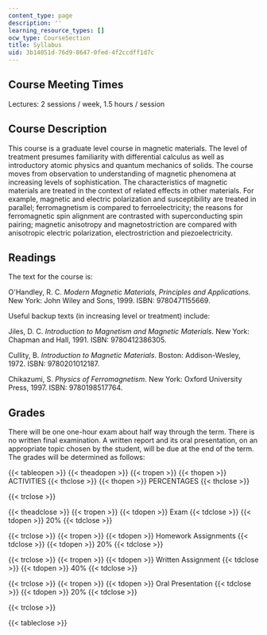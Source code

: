 ```yaml
---
content_type: page
description: ''
learning_resource_types: []
ocw_type: CourseSection
title: Syllabus
uid: 3b14051d-76d9-8647-0fed-4f2ccdff1d7c
---
```


Course Meeting Times
--------------------

Lectures: 2 sessions / week, 1.5 hours / session

Course Description
------------------

This course is a graduate level course in magnetic materials. The level of treatment presumes familiarity with differential calculus as well as introductory atomic physics and quantum mechanics of solids. The course moves from observation to understanding of magnetic phenomena at increasing levels of sophistication. The characteristics of magnetic materials are treated in the context of related effects in other materials. For example, magnetic and electric polarization and susceptibility are treated in parallel; ferromagnetism is compared to ferroelectricity; the reasons for ferromagnetic spin alignment are contrasted with superconducting spin pairing; magnetic anisotropy and magnetostriction are compared with anisotropic electric polarization, electrostriction and piezoelectricity.

Readings
--------

The text for the course is:

O'Handley, R. C. _Modern Magnetic Materials, Principles and Applications._ New York: John Wiley and Sons, 1999. ISBN: 9780471155669.

Useful backup texts (in increasing level or treatment) include:

Jiles, D. C. _Introduction to Magnetism and Magnetic Materials_. New York: Chapman and Hall, 1991. ISBN: 9780412386305.

Cullity, B. _Introduction to Magnetic Materials_. Boston: Addison-Wesley, 1972. ISBN: 9780201012187.

Chikazumi, S. _Physics of Ferromagnetism_. New York: Oxford University Press, 1997. ISBN: 9780198517764.

Grades
------

There will be one one-hour exam about half way through the term. There is no written final examination. A written report and its oral presentation, on an appropriate topic chosen by the student, will be due at the end of the term. The grades will be determined as follows:

{{< tableopen >}}
{{< theadopen >}}
{{< tropen >}}
{{< thopen >}}
ACTIVITIES
{{< thclose >}}
{{< thopen >}}
PERCENTAGES
{{< thclose >}}

{{< trclose >}}

{{< theadclose >}}
{{< tropen >}}
{{< tdopen >}}
Exam
{{< tdclose >}}
{{< tdopen >}}
20%
{{< tdclose >}}

{{< trclose >}}
{{< tropen >}}
{{< tdopen >}}
Homework Assignments
{{< tdclose >}}
{{< tdopen >}}
20%
{{< tdclose >}}

{{< trclose >}}
{{< tropen >}}
{{< tdopen >}}
Written Assignment
{{< tdclose >}}
{{< tdopen >}}
40%
{{< tdclose >}}

{{< trclose >}}
{{< tropen >}}
{{< tdopen >}}
Oral Presentation
{{< tdclose >}}
{{< tdopen >}}
20%
{{< tdclose >}}

{{< trclose >}}

{{< tableclose >}}